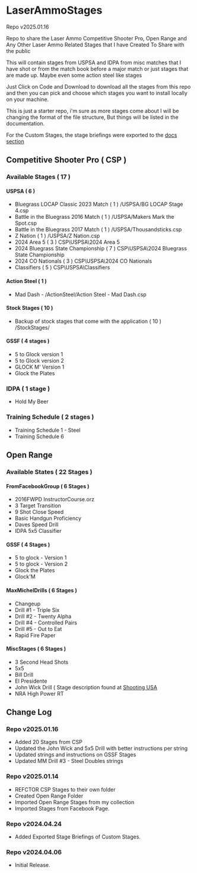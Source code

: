 # LaserAmmoStages

Repo v2025.01.16

Repo to share the Laser Ammo Competitive Shooter Pro, Open Range and Any Other Laser Ammo Related Stages that I have Created To Share with the public

This will contain stages from USPSA and IDPA from misc matches that I have shot or from the match book before a major match or just stages that are made up.  Maybe even some action steel like stages

Just Click on Code and Download to download all the stages from this repo and then you can pick and choose which stages you want to install locally on your machine.

This is just a starter repo, i'm sure as more stages come about I will be changing the format of the file structure, But things will be listed in the documentation.

For the Custom Stages, the stage briefings were exported to the    [docs section](docs/README.md)

## Competitive Shooter Pro ( CSP )

### Available Stages ( 17 )

#### USPSA ( 6 )
* Bluegrass LOCAP Classic 2023 Match ( 1 ) /USPSA/BG LOCAP Stage 4.csp
* Battle in the Bluegrass 2016 Match ( 1 ) /USPSA/Makers Mark the Spot.csp
* Battle in the Bluegrass 2017 Match ( 1 ) /USPSA/Thousandsticks.csp
* Z Nation ( 1 )  /USPSA/Z Nation.csp
* 2024 Area 5 ( 3 ) CSP\USPSA\2024 Area 5
* 2024 Bluegrass State Championship ( 7 ) CSP\USPSA\2024 Bluegrass State Championship
* 2024 CO Nationals ( 3 )  CSP\USPSA\2024 CO Nationals
* Classifiers ( 5 ) CSP\USPSA\Classifiers

#### Action Steel ( 1 )
* Mad Dash - /ActionSteel/Action Steel  - Mad Dash.csp

#### Stock Stages ( 10 )
* Backup of stock stages that come with the application ( 10 ) /StockStages/

#### GSSF ( 4 stages )

* 5 to Glock version 1
* 5 to Glock version 2
* GLOCK M' Version 1
* Glock the Plates

### IDPA ( 1 stage )

* Hold My Beer

### Training Schedule ( 2 stages )

* Training Schedule 1 - Steel
* Training Schedule 6

## Open Range

### Available States ( 22 Stages )

#### FromFacebookGroup ( 6 Stages )

* 2016FWPD InstructorCourse.orz
* 3 Target Transition
* 9 Shot Close Speed
* Basic Handgun Proficiency
* Daves Speed Drill
* IDPA 5x5 Classifier

#### GSSF ( 4 Stages )

* 5 to glock - Version 1
* 5 to glock - Version 2
* Glock the Plates
* Glock'M

#### MaxMichelDrills ( 6 Stages )

* Changeup
* Drill #1 - Triple Six
* Drill #2 - Twenty Alpha
* Drill #4 - Controlled Pairs
* Drill #5 - Out to Eat
* Rapid Fire Paper

#### MiscStages ( 6 Stages )

* 3 Second Head Shots
* 5x5
* Bill Drill
* El Presidente
* John Wick Drill ( Stage description found at [Shooting USA](https://www.youtube.com/watch?v=1FwKwRnK1Yw&t=5s)
* NRA High Power RT


## Change Log

### Repo v2025.01.16

* Added 20 Stages from CSP
* Updated the John Wick and 5x5 Drill with better instructions per string
* Updated strings and instructions on GSSF Stages
* Updated MM Drill #3 - Steel Doubles strings

### Repo v2025.01.14

* REFCTOR CSP Stages to their own folder
* Created Open Range Folder
* Imported Open Range Stages from my collection
* Imported Stages from Facebook Page.

### Repo v2024.04.24
* Added Exported Stage Briefings of Custom Stages.


### Repo v2024.04.06
* Initial Release.
